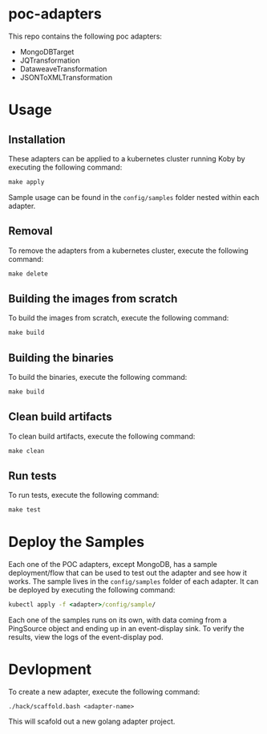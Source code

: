 # poc-adapters
This repo contains the following poc adapters:
* MongoDBTarget
* JQTransformation
* DataweaveTransformation
* JSONToXMLTransformation


# Usage
## Installation
These adapters can be applied to a kubernetes cluster running Koby by executing the following command:
```cmd
make apply
```

Sample usage can be found in the `config/samples` folder nested within each adapter.

## Removal
To remove the adapters from a kubernetes cluster, execute the following command:
```cmd
make delete
```

## Building the images from scratch
To build the images from scratch, execute the following command:
```cmd
make build
```

## Building the binaries
To build the binaries, execute the following command:
```cmd
make build
```

## Clean build artifacts
To clean build artifacts, execute the following command:
```cmd
make clean
```

## Run tests
To run tests, execute the following command:
```cmd
make test
```

# Deploy the Samples
Each one of the POC adapters, except MongoDB, has a sample deployment/flow that can be used to test out the adapter and see how it works. The sample lives in the `config/samples` folder of each adapter. It can be deployed by executing the following command:
```cmd
kubectl apply -f <adapter>/config/sample/
```
Each one of the samples runs on its own, with data coming from a PingSource object and ending up in an event-display sink. To verify the results, view the logs of the event-display pod.


# Devlopment
To create a new adapter, execute the following command:
```
./hack/scaffold.bash <adapter-name>
```

This will scafold out a new golang adapter project.
